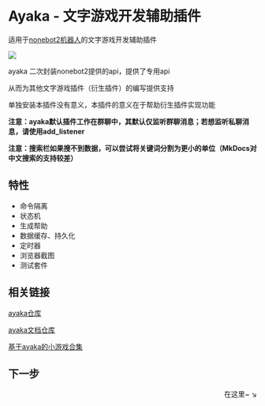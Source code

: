 # Ayaka - 文字游戏开发辅助插件

适用于[nonebot2机器人](https://github.com/nonebot/nonebot2)的文字游戏开发辅助插件 

<img src="https://img.shields.io/pypi/pyversions/nonebot-plugin-ayaka">

ayaka 二次封装nonebot2提供的api，提供了专用api

从而为其他文字游戏插件（衍生插件）的编写提供支持

单独安装本插件没有意义，本插件的意义在于帮助衍生插件实现功能

**注意：ayaka默认插件工作在群聊中，其默认仅监听群聊消息；若想监听私聊消息，请使用add_listener**

**注意：搜索栏如果搜不到数据，可以尝试将关键词分割为更小的单位（MkDocs对中文搜索的支持较差）**

## 特性

- 命令隔离
- 状态机
- 生成帮助
- 数据缓存、持久化
- 定时器
- 浏览器截图
- 测试套件

## 相关链接

[ayaka仓库](https://github.com/bridgeL/nonebot-plugin-ayaka)

[ayaka文档仓库](https://github.com/bridgeL/ayaka_doc) 

[基于ayaka的小游戏合集](https://github.com/bridgeL/nonebot-plugin-ayaka-games)

## 下一步

<div align="right">
    在这里~ ↘
</div>
